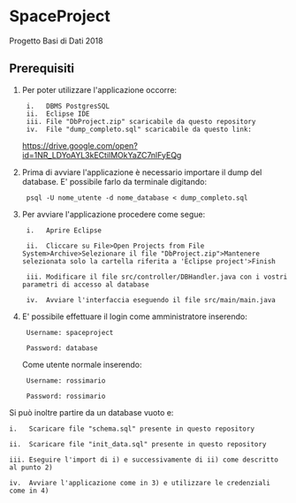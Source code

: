 # SpaceProject
Progetto Basi di Dati 2018

## Prerequisiti
1. Per poter utilizzare l'applicazione occorre:

		i.   DBMS PostgresSQL
		ii.  Eclipse IDE
		iii. File "DbProject.zip" scaricabile da questo repository
		iv.  File "dump_completo.sql" scaricabile da questo link: 
		
	  https://drive.google.com/open?id=1NR_LDYoAYL3kECtilMOkYaZC7nlFyEQg

2. Prima di avviare l'applicazione è necessario importare il dump del database.
   E' possibile farlo da terminale digitando:
   
		psql -U nome_utente -d nome_database < dump_completo.sql

3. Per avviare l'applicazione procedere come segue:

		i.   Aprire Eclipse	
	
		ii.  Cliccare su File>Open Projects from File System>Archive>Selezionare il file "DbProject.zip">Mantenere selezionata solo la cartella riferita a 'Eclipse project'>Finish
	       
		iii. Modificare il file src/controller/DBHandler.java con i vostri parametri di accesso al database
	
		iv.  Avviare l'interfaccia eseguendo il file src/main/main.java


4. E' possibile effettuare il login come amministratore inserendo:

		Username: spaceproject
		
		Password: database
		
   Come utente normale inserendo:
   
		Username: rossimario
		
		Password: rossimario


Si può inoltre partire da un database vuoto e:

	i.   Scaricare file "schema.sql" presente in questo repository
	
	ii.  Scaricare file "init_data.sql" presente in questo repository
	
	iii. Eseguire l'import di i) e successivamente di ii) come descritto al punto 2)
	
	iv.  Avviare l'applicazione come in 3) e utilizzare le credenziali come in 4)
